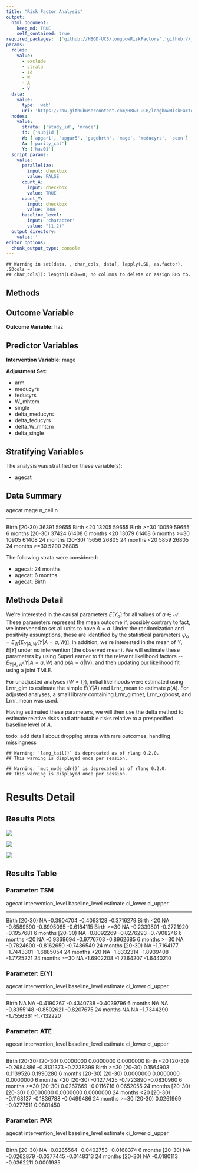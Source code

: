 ```yaml
---
title: "Risk Factor Analysis"
output: 
  html_document:
    keep_md: TRUE
    self_contained: true
required_packages:  ['github://HBGD-UCB/longbowRiskFactors','github://jeremyrcoyle/skimr@vector_types', 'github://tlverse/delayed']
params:
  roles:
    value:
      - exclude
      - strata
      - id
      - W
      - A
      - Y
  data: 
    value: 
      type: 'web'
      uri: 'https://raw.githubusercontent.com/HBGD-UCB/longbowRiskFactors/master/inst/sample_data/birthwt_data.rdata'
  nodes:
    value:
      strata: ['study_id', 'mrace']
      id: ['subjid']
      W: ['apgar1', 'apgar5', 'gagebrth', 'mage', 'meducyrs', 'sexn']
      A: ['parity_cat']
      Y: ['haz01']
  script_params:
    value:
      parallelize:
        input: checkbox
        value: FALSE
      count_A:
        input: checkbox
        value: TRUE
      count_Y:
        input: checkbox
        value: TRUE        
      baseline_level:
        input: 'character'
        value: "[1,2)"
  output_directory:
    value: ''
editor_options: 
  chunk_output_type: console
---
```







```
## Warning in set(data, , char_cols, data[, lapply(.SD, as.factor), .SDcols =
## char_cols]): length(LHS)==0; no columns to delete or assign RHS to.
```

## Methods
## Outcome Variable

**Outcome Variable:** haz

## Predictor Variables

**Intervention Variable:** mage

**Adjustment Set:**

* arm
* meducyrs
* feducyrs
* W_mhtcm
* single
* delta_meducyrs
* delta_feducyrs
* delta_W_mhtcm
* delta_single

## Stratifying Variables

The analysis was stratified on these variable(s):

* agecat

## Data Summary

agecat      mage       n_cell       n
----------  --------  -------  ------
Birth       [20-30)     36391   59655
Birth       <20         13205   59655
Birth       >=30        10059   59655
6 months    [20-30)     37424   61408
6 months    <20         13079   61408
6 months    >=30        10905   61408
24 months   [20-30)     15656   26805
24 months   <20          5859   26805
24 months   >=30         5290   26805


The following strata were considered:

* agecat: 24 months
* agecat: 6 months
* agecat: Birth



## Methods Detail

We're interested in the causal parameters $E[Y_a]$ for all values of $a \in \mathcal{A}$. These parameters represent the mean outcome if, possibly contrary to fact, we intervened to set all units to have $A=a$. Under the randomization and positivity assumptions, these are identified by the statistical parameters $\psi_a=E_W[E_{Y|A,W}(Y|A=a,W)]$.  In addition, we're interested in the mean of $Y$, $E[Y]$ under no intervention (the observed mean). We will estimate these parameters by using SuperLearner to fit the relevant likelihood factors -- $E_{Y|A,W}(Y|A=a,W)$ and $p(A=a|W)$, and then updating our likelihood fit using a joint TMLE.

For unadjusted analyses ($W=\{\}$), initial likelihoods were estimated using Lrnr_glm to estimate the simple $E(Y|A)$ and Lrnr_mean to estimate $p(A)$. For adjusted analyses, a small library containing Lrnr_glmnet, Lrnr_xgboost, and Lrnr_mean was used.

Having estimated these parameters, we will then use the delta method to estimate relative risks and attributable risks relative to a prespecified baseline level of $A$.

todo: add detail about dropping strata with rare outcomes, handling missingness



```
## Warning: `lang_tail()` is deprecated as of rlang 0.2.0.
## This warning is displayed once per session.
```

```
## Warning: `mut_node_cdr()` is deprecated as of rlang 0.2.0.
## This warning is displayed once per session.
```




# Results Detail

## Results Plots
![](/tmp/d71562bf-7b93-48d2-abec-aa3b04599614/f744bf21-82eb-429a-90a7-f70ff6d4081b/REPORT_files/figure-html/plot_tsm-1.png)<!-- -->



![](/tmp/d71562bf-7b93-48d2-abec-aa3b04599614/f744bf21-82eb-429a-90a7-f70ff6d4081b/REPORT_files/figure-html/plot_ate-1.png)<!-- -->



![](/tmp/d71562bf-7b93-48d2-abec-aa3b04599614/f744bf21-82eb-429a-90a7-f70ff6d4081b/REPORT_files/figure-html/plot_par-1.png)<!-- -->

## Results Table

### Parameter: TSM


agecat      intervention_level   baseline_level      estimate     ci_lower     ci_upper
----------  -------------------  ---------------  -----------  -----------  -----------
Birth       [20-30)              NA                -0.3904704   -0.4093128   -0.3716279
Birth       <20                  NA                -0.6589590   -0.6995065   -0.6184115
Birth       >=30                 NA                -0.2339801   -0.2721920   -0.1957681
6 months    [20-30)              NA                -0.8092269   -0.8276293   -0.7908246
6 months    <20                  NA                -0.9369694   -0.9776703   -0.8962685
6 months    >=30                 NA                -0.7824600   -0.8162650   -0.7486549
24 months   [20-30)              NA                -1.7164177   -1.7443301   -1.6885054
24 months   <20                  NA                -1.8332314   -1.8939408   -1.7725221
24 months   >=30                 NA                -1.6902208   -1.7364207   -1.6440210


### Parameter: E(Y)


agecat      intervention_level   baseline_level      estimate     ci_lower     ci_upper
----------  -------------------  ---------------  -----------  -----------  -----------
Birth       NA                   NA                -0.4190267   -0.4340738   -0.4039796
6 months    NA                   NA                -0.8355148   -0.8502621   -0.8207675
24 months   NA                   NA                -1.7344290   -1.7556361   -1.7132220


### Parameter: ATE


agecat      intervention_level   baseline_level      estimate     ci_lower     ci_upper
----------  -------------------  ---------------  -----------  -----------  -----------
Birth       [20-30)              [20-30)            0.0000000    0.0000000    0.0000000
Birth       <20                  [20-30)           -0.2684886   -0.3131373   -0.2238399
Birth       >=30                 [20-30)            0.1564903    0.1139526    0.1990280
6 months    [20-30)              [20-30)            0.0000000    0.0000000    0.0000000
6 months    <20                  [20-30)           -0.1277425   -0.1723890   -0.0830960
6 months    >=30                 [20-30)            0.0267669   -0.0116716    0.0652055
24 months   [20-30)              [20-30)            0.0000000    0.0000000    0.0000000
24 months   <20                  [20-30)           -0.1168137   -0.1836788   -0.0499486
24 months   >=30                 [20-30)            0.0261969   -0.0277511    0.0801450


### Parameter: PAR


agecat      intervention_level   baseline_level      estimate     ci_lower     ci_upper
----------  -------------------  ---------------  -----------  -----------  -----------
Birth       [20-30)              NA                -0.0285564   -0.0402753   -0.0168374
6 months    [20-30)              NA                -0.0262879   -0.0377445   -0.0148313
24 months   [20-30)              NA                -0.0180113   -0.0362211    0.0001985
